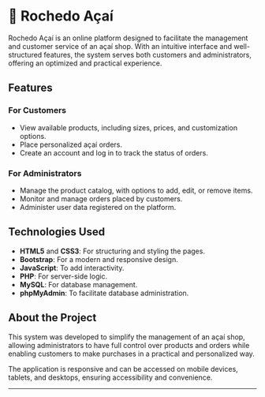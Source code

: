 # 🥤 Rochedo Açaí

Rochedo Açaí is an online platform designed to facilitate the management and customer service of an açaí shop. With an intuitive interface and well-structured features, the system serves both customers and administrators, offering an optimized and practical experience.

## Features

### For Customers
- View available products, including sizes, prices, and customization options.
- Place personalized açaí orders.
- Create an account and log in to track the status of orders.

### For Administrators
- Manage the product catalog, with options to add, edit, or remove items.
- Monitor and manage orders placed by customers.
- Administer user data registered on the platform.

## Technologies Used

- **HTML5** and **CSS3**: For structuring and styling the pages.
- **Bootstrap**: For a modern and responsive design.
- **JavaScript**: To add interactivity.
- **PHP**: For server-side logic.
- **MySQL**: For database management.
- **phpMyAdmin**: To facilitate database administration.

## About the Project

This system was developed to simplify the management of an açaí shop, allowing administrators to have full control over products and orders while enabling customers to make purchases in a practical and personalized way.

The application is responsive and can be accessed on mobile devices, tablets, and desktops, ensuring accessibility and convenience.

---
